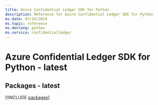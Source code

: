```yaml
---
title: Azure Confidential Ledger SDK for Python
description: Reference for Azure Confidential Ledger SDK for Python
ms.date: 07/24/2024
ms.topic: reference
ms.devlang: python
ms.service: confidentialledger
---
```

# Azure Confidential Ledger SDK for Python - latest
## Packages - latest
[!INCLUDE [packages](confidential-ledger-index.md)]